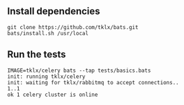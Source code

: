 ## Install dependencies

```console
git clone https://github.com/tklx/bats.git
bats/install.sh /usr/local
```

## Run the tests

```console
IMAGE=tklx/celery bats --tap tests/basics.bats
init: running tklx/celery
init: waiting for tklx/rabbitmq to accept connections..
1..1
ok 1 celery cluster is online

